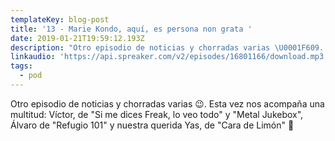 ```yaml
---
templateKey: blog-post
title: '13 - Marie Kondo, aquí, es persona non grata '
date: 2019-01-21T19:59:12.193Z
description: "Otro episodio de noticias y chorradas varias \U0001F609. Esta vez nos acompaña una multitud: Víctor, de \"Si me dices Freak, lo veo todo\" y \"Metal Jukebox\", Álvaro de \"Refugio 101\" y nuestra querida Yas, de \"Cara de Limón\" \U0001F34B"
linkaudio: 'https://api.spreaker.com/v2/episodes/16801166/download.mp3'
tags:
  - pod
---
```

Otro episodio de noticias y chorradas varias 😉. Esta vez nos acompaña una multitud: Víctor, de "Si me dices Freak, lo veo todo" y "Metal Jukebox", Álvaro de "Refugio 101" y nuestra querida Yas, de "Cara de Limón" 🍋
